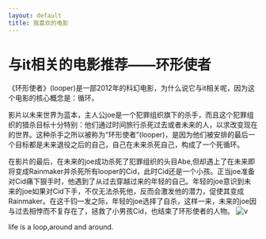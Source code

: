 ```yaml
---
layout: default
title: 我喜欢的电影
---
```


# 与it相关的电影推荐——环形使者

《环形使者》(looper)是一部2012年的科幻电影，为什么说它与it相关呢，因为这个电影的核心概念是：循环。

影片以未来世界为蓝本，主人公joe是一个犯罪组织旗下的杀手，而且这个犯罪组织的猎杀目标十分特别：他们通过时间旅行杀死过去或者未来的人，以求改变现在的世界。这种杀手之所以被称为“环形使者”(looper)，是因为他们被安排的最后一个目标都是未来退役之后的自己，自己在未来杀死自己，构成了一个死循环。

在影片的最后，在未来的joe成功杀死了犯罪组织的头目Abe,但却遇上了在未来即将变成Rainmaker并杀死所有looper的Cid，此时Cid还是一个小孩。正当joe准备对Cid痛下狠手时，他遇到了从过去穿越过来的年轻的自己。年轻的joe意识到未来的joe如果对Cid下手，不仅无法杀死他，反而会激发他的潜力，促使其变成Rainmaker。在这千钧一发之际，年轻的joe选择了自杀，这样一来，未来的joe因与过去相悖而不复存在了，拯救了小男孩Cid，也结束了环形使者的人物。
![v](https://i.loli.net/2018/10/07/5bb9fd5f029af.jpg)

life is a loop,around and around.
